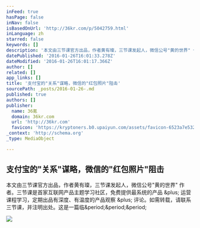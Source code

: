 ```yaml
---
inFeed: true
hasPage: false
inNav: false
isBasedOnUrl: 'http://36kr.com/p/5042759.html'
inLanguage: zh
starred: false
keywords: []
description: '本文由三节课官方出品，作者黄有璨，三节课发起人，微信公号"黄的世界" 作者。三节课是首家互联网产品主题学习社区，免费提供最系统的产品 + 运营课程学习，定期出品有深度、有温度的产品观察 + 评论。如需转载，请联系三节课，并注明出处。这是一篇临...'
datePublished: '2016-01-26T16:01:33.278Z'
dateModified: '2016-01-26T16:01:17.366Z'
author: []
related: []
app_links: []
title: '支付宝的"关系"谋略，微信的"红包照片"阻击'
sourcePath: _posts/2016-01-26-.md
published: true
authors: []
publisher:
  name: 36氪
  domain: 36kr.com
  url: 'http://36kr.com'
  favicon: 'https://kryptoners.b0.upaiyun.com/assets/favicon-6523a7e532a9862be505b7657fd7ddb7.ico'
_context: 'http://schema.org'
_type: MediaObject

---
```

<article style=""><h1>支付宝的"关系"谋略，微信的"红包照片"阻击</h1><p>本文由三节课官方出品，作者黄有璨，三节课发起人，微信公号"黄的世界" 作者。三节课是首家互联网产品主题学习社区，免费提供最系统的产品 &amp;plus; 运营课程学习，定期出品有深度、有温度的产品观察 &amp;plus; 评论。如需转载，请联系三节课，并注明出处。这是一篇临&amp;period;&amp;period;&amp;period;</p><img src="http://a.36krcnd.com/nil_class/646edc1e-e9ab-4802-8398-20844718284e/______.jpg" /></article>